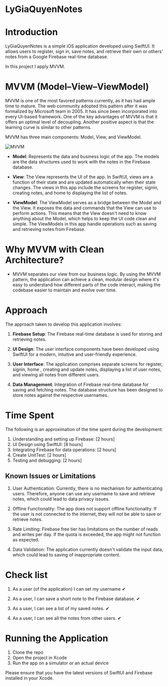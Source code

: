 # LyGiaQuyenNotes

# Introduction

LyGiaQuyenNotes is a simple iOS application developed using SwiftUI. It allows users to register, sign in, save notes, and retrieve their own or others' notes from a Google Firebase real-time database.

In this project I apply MVVM.

# MVVM (Model–View–ViewModel)

MVVM is one of the most favored patterns currently, as it has had ample time to mature. The web community adopted this pattern after it was formalized by Microsoft team in 2005. It has since been incorporated into every UI-based framework. One of the key advantages of MVVM is that it offers an optimal level of decoupling. Another positive aspect is that the learning curve is similar to other patterns.

MVVM has three main components: Model, View, and ViewModel.

![MVVM](https://github.com/giaquyen1995/LyGiaQuyenNotes/assets/31946572/0f8f8503-d5c4-4a58-8fea-c1f35991a696)


- **Model**: Represents the data and business logic of the app. The models are the data structures used to work with the notes in the Firebase database.

- **View**:  The View represents the UI of the app. In SwiftUI, views are a function of their state and are updated automatically when their state changes. The views in this app include the screens for register, signin, creating notes, and home to displaying the list of notes.

- **ViewModel**: The ViewModel serves as a bridge between the Model and the View. It exposes the data and commands that the View can use to perform actions. This means that the View doesn't need to know anything about the Model, which helps to keep the UI code clean and simple. The ViewModels in this app handle operations such as saving and retrieving notes from Firebase.

# Why MVVM with Clean Architecture?

- MVVM separates our view from our business logic. By using the MVVM pattern, the application can achieve a clean, modular design where it's easy to understand how different parts of the code interact, making the codebase easier to maintain and evolve over time.


# Approach

The approach taken to develop this application involves:

1. **Firebase Setup**: The Firebase real-time database is used for storing and retrieving notes. 

2. **UI Design**: The user interface components have been developed using SwiftUI for a modern, intuitive and user-friendly experience.

3. **User Interface**: The application comprises separate screens for register, signin, home , creating and update notes, displaying a list of user notes, and viewing all notes from different users.

4. **Data Management**: Integration of Firebase real-time database for saving and fetching notes. The database structure has been designed to store notes against the respective usernames.


# Time Spent

The following is an approximation of the time spent during the development:

1. Understanding and setting up Firebase: [2 hours]
2. UI Design using SwiftUI: [8 hours]
3. Integrating Firebase for data operations: [2 hours]
5. Create UnitTest: [2 hours]
4. Testing and debugging: [2 hours]

## Known Issues or Limitations

1. User Authentication: Currently, there is no mechanism for authenticating users. Therefore, anyone can use any username to save and retrieve notes, which could lead to data privacy issues.

2. Offline Functionality: The app does not support offline functionality. If the user is not connected to the internet, they will not be able to save or retrieve notes.

3. Rate Limiting: Firebase free tier has limitations on the number of reads and writes per day. If the quota is exceeded, the app might not function as expected.

4. Data Validation: The application currently doesn't validate the input data, which could lead to saving of inappropriate content.

# Check list
1. As a user (of the application) I can set my username ✔

2. As a user, I can save a short note to the Firebase database. ✔

3. As a user, I can see a list of my saved notes. ✔

4. As a user, I can see all the notes from other users. ✔

# Running the Application

1. Clone the repo
2. Open the project in Xcode
3. Run the app on a simulator or an actual device

Please ensure that you have the latest versions of SwiftUI and Firebase installed in your Xcode.

